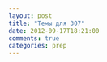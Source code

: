 ```yaml
---
layout: post
title: "Темы для 307"
date: 2012-09-17T18:21:00
comments: true
categories: prep
---
```

